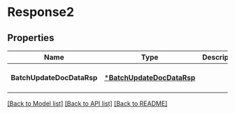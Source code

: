 # Response2

## Properties
Name | Type | Description | Notes
------------ | ------------- | ------------- | -------------
**BatchUpdateDocDataRsp** | [***BatchUpdateDocDataRsp**](BatchUpdateDocDataRsp.md) |  | [optional] [default to null]

[[Back to Model list]](../README.md#documentation-for-models) [[Back to API list]](../README.md#documentation-for-api-endpoints) [[Back to README]](../README.md)

